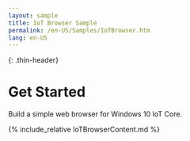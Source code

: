 ```yaml
---
layout: sample
title: IoT Browser Sample
permalink: /en-US/Samples/IoTBrowser.htm
lang: en-US
---
```


{: .thin-header}
# Get Started
Build a simple web browser for Windows 10 IoT Core.

{% include_relative IoTBrowserContent.md %}

